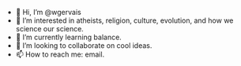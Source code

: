 - 👋 Hi, I’m @wgervais
- 👀 I’m interested in atheists, religion, culture, evolution, and how we science our science.
- 🌱 I’m currently learning balance.
- 💞️ I’m looking to collaborate on cool ideas.
- 📫 How to reach me: email.

<!---
wgervais/wgervais is a ✨ special ✨ repository because its `README.md` (this file) appears on your GitHub profile.
You can click the Preview link to take a look at your changes.
--->
